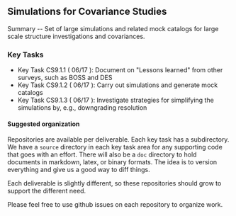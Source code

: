 ##  Simulations for Covariance Studies

Summary -- Set of large simulations and related mock catalogs for large scale structure investigations and covariances.

### Key Tasks
* Key Task CS9.1.1 ( 06/17 ): Document on "Lessons learned" from other surveys, such as BOSS and DES
* Key Task CS9.1.2 ( 06/17 ): Carry out simulations and generate mock catalogs
* Key Task CS9.1.3 ( 06/17 ): Investigate strategies for simplifying the simulations by, e.g., downgrading
resolution

#### Suggested organization
Repositories are available per deliverable.  Each key task has a subdirectory.
We have a `source` directory in each key task area for any supporting
code that goes with an effort.  There will also be a `doc` directory to hold documents in markdown,
latex, or binary formats.  The idea is to version everything and give us a good way to diff things.

Each deliverable is slightly different, so these repositories should grow to support the different need.

Please feel free to use github issues on each repository to organize work.
